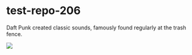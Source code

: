 # test-repo-206

Daft Punk created classic sounds, famously found regularly at the trash fence. 

![](https://octodex.github.com/images/daftpunktocat-guy.gif)
